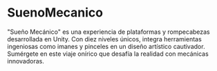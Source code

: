 # SuenoMecanico
"Sueño Mecánico" es una experiencia de plataformas y rompecabezas desarrollada en Unity. Con diez niveles únicos, integra herramientas ingeniosas como imanes y pinceles en un diseño artístico cautivador. Sumérgete en este viaje onírico que desafía la realidad con mecánicas innovadoras.
